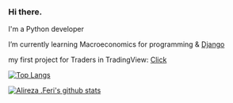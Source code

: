 ### Hi there.

I'm a Python developer

I’m currently learning Macroeconomics for programming & [Django](https://github.com/ferisystem/try-django3.2)

my first project for Traders in TradingView: [Click](https://www.tradingview.com/script/tcVEex4w-Ichimoku-by-Ferisystem)

[![Top Langs](https://github-readme-stats.vercel.app/api/top-langs/?username=ferisystem&theme=dracula&langs_count=20&layout=compact)](https://github.com/anuraghazra/github-readme-stats)

[![Alireza .Feri's github stats](https://github-readme-stats.vercel.app/api?username=ferisystem&show_icons=true&theme=dracula)](https://github.com/anuraghazra/github-readme-stats)
